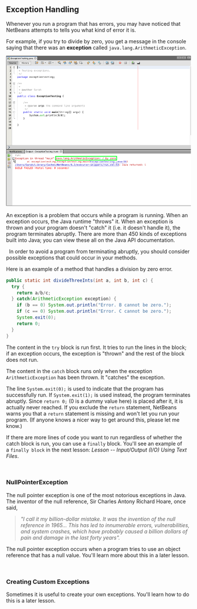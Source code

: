 ## Exception Handling


Whenever you run a program that has errors, you may have noticed that NetBeans attempts to tells you what kind of error it is. 

For example, if you try to divide by zero, you get a message in the console saying that there was an **exception** called `java.lang.ArithmeticException`.

![](Images/Arithmetic_Exception.png)

An exception is a problem that occurs while a program is running. When an exception occurs, the Java runtime "throws" it. When an exception is thrown and your program doesn't "catch" it (i.e. it doesn't handle it), the program terminates abruptly. There are more than 450 kinds of exceptions built into Java; you can view these all on the Java API documentation.

 
In order to avoid a program from terminating abruptly, you should consider possible exceptions that could occur in your methods.

Here is an example of a method that handles a division by zero error.

```java
public static int divideThreeInts(int a, int b, int c) {
  try {
    return a/b/c;
  } catch(ArithmeticException exception) {
    if (b == 0) System.out.println("Error. B cannot be zero.");
    if (c == 0) System.out.println("Error. C cannot be zero.");
    System.exit(0);
    return 0;
  }
}
```

The content in the `try` block is run first. It tries to run the lines in the block; if an exception occurs, the exception is "thrown" and the rest of the block does not run. 

The content in the `catch` block runs only when the exception `ArithmeticException` has been thrown. It "catches" the exception.

The line `System.exit(0);` is used to indicate that the program has successfully run. If `System.exit(1);` is used instead, the program terminates abruptly. Since `return 0;` (0 is a dummy value here) is placed after it, it is actually never reached. If you exclude the `return` statement, NetBeans warns you that a `return` statement is missing and won't let you run your program. (If anyone knows a nicer way to get around this, please let me know.)

If there are more lines of code you want to run regardless of whether the catch block is run, you can use a `finally` block. You'll see an example of a `finally block` in the next lesson: *Lesson -- Input/Output (I/O) Using Text Files*.

  
### NullPointerException

The null pointer exception is one of the most notorious exceptions in Java. The inventor of the null reference, Sir Charles Antony Richard Hoare, once said,

> *"I call it my billion-dollar mistake. It was the invention of the null reference in 1965… This has led to innumerable errors, vulnerabilities, and system crashes, which have probably caused a billion dollars of pain and damage in the last forty years".*

The null pointer exception occurs when a program tries to use an object reference that has a null value. You'll learn more about this in a later lesson.

 
### Creating Custom Exceptions

Sometimes it is useful to create your own exceptions. You'll learn how to do this is a later lesson. 
